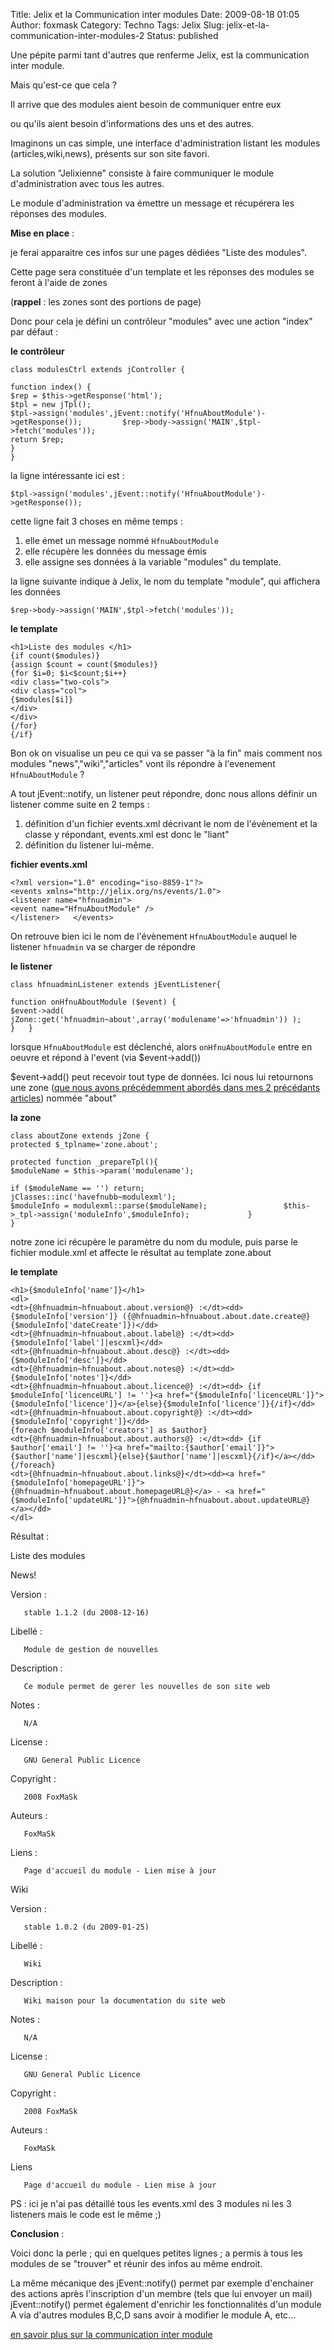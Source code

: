 Title: Jelix et la Communication inter modules
Date: 2009-08-18 01:05
Author: foxmask
Category: Techno
Tags: Jelix
Slug: jelix-et-la-communication-inter-modules-2
Status: published

Une pépite parmi tant d'autres que renferme Jelix, est la communication
inter module.

Mais qu'est-ce que cela ?

Il arrive que des modules aient besoin de communiquer entre eux  
  
ou qu'ils aient besoin d'informations des uns et des autres.

Imaginons un cas simple, une interface d'administration listant les
modules (articles,wiki,news), présents sur son site favori.

La solution "Jelixienne" consiste à faire communiquer le module
d'administration avec tous les autres.

Le module d'administration va émettre un message et récupérera les
réponses des modules.

**Mise en place** :  
  
je ferai apparaitre ces infos sur une pages dédiées "Liste des
modules".  
  
Cette page sera constituée d'un template et les réponses des modules se
feront à l'aide de zones  
  
(**rappel** : les zones sont des portions de page)

Donc pour cela je défini un contrôleur "modules" avec une action "index"
par défaut :

**le contrôleur**

``` {.php}
class modulesCtrl extends jController {
 
function index() {
$rep = $this->getResponse('html');
$tpl = new jTpl();
$tpl->assign('modules',jEvent::notify('HfnuAboutModule')->getResponse());         $rep->body->assign('MAIN',$tpl->fetch('modules'));
return $rep;
}
}
```

la ligne intéressante ici est :

``` {.php}
$tpl->assign('modules',jEvent::notify('HfnuAboutModule')->getResponse());
```

cette ligne fait 3 choses en même temps :

1.  elle émet un message nommé `HfnuAboutModule`
2.  elle récupère les données du message émis
3.  elle assigne ses données à la variable "modules" du template.

la ligne suivante indique à Jelix, le nom du template "module", qui
affichera les données

``` {.php}
$rep->body->assign('MAIN',$tpl->fetch('modules'));
```

**le template**

``` {.html}
<h1>Liste des modules </h1>
{if count($modules)}
{assign $count = count($modules)}
{for $i=0; $i<$count;$i++}
<div class="two-cols">
<div class="col">
{$modules[$i]}
</div>
</div>
{/for}
{/if}
```

Bon ok on visualise un peu ce qui va se passer "à la fin" mais comment
nos modules "news","wiki","articles" vont ils répondre à l'evenement
`HfnuAboutModule` ?

A tout jEvent::notify, un listener peut répondre, donc nous allons
définir un listener comme suite en 2 temps :

1.  définition d'un fichier events.xml décrivant le nom de l'évènement
    et la classe y répondant, events.xml est donc le "liant"
2.  définition du listener lui-même.

**fichier events.xml**

``` {.xml}
<?xml version="1.0" encoding="iso-8859-1"?>
<events xmlns="http://jelix.org/ns/events/1.0">
<listener name="hfnuadmin">
<event name="HfnuAboutModule" />
</listener>   </events>
```

On retrouve bien ici le nom de l'évènement `HfnuAboutModule` auquel le
listener `hfnuadmin` va se charger de répondre

**le listener**

``` {.php}
class hfnuadminListener extends jEventListener{
 
function onHfnuAboutModule ($event) {
$event->add( jZone::get('hfnuadmin~about',array('modulename'=>'hfnuadmin')) );
}   }
```

lorsque `HfnuAboutModule` est déclenché, alors `onHfnuAboutModule` entre
en oeuvre et répond à l'event (via \$event-\>add())

\$event-\>add() peut recevoir tout type de données. Ici nous lui
retournons une zone ([que nous avons précédemment abordés dans mes 2
précédants
articles](/post/2009/07/15/Cr%C3%A9ation-de-Modules-G%C3%A9n%C3%A9riques-%22Jelix%22-%28partie-2/2%29))
nommée "about"

**la zone**

``` {.php}
class aboutZone extends jZone {
protected $_tplname='zone.about';
 
protected function _prepareTpl(){
$moduleName = $this->param('modulename');
 
if ($moduleName == '') return;
jClasses::inc('havefnubb~modulexml');
$moduleInfo = modulexml::parse($moduleName);                 $this->_tpl->assign('moduleInfo',$moduleInfo);             }
}
```

notre zone ici récupère le paramètre du nom du module, puis parse le
fichier module.xml et affecte le résultat au template zone.about

**le template**

``` {.html}
<h1>{$moduleInfo['name']}</h1>
<dl>
<dt>{@hfnuadmin~hfnuabout.about.version@} :</dt><dd> {$moduleInfo['version']} ({@hfnuadmin~hfnuabout.about.date.create@} {$moduleInfo['dateCreate']})</dd>
<dt>{@hfnuadmin~hfnuabout.about.label@} :</dt><dd> {$moduleInfo['label']|escxml}</dd>
<dt>{@hfnuadmin~hfnuabout.about.desc@} :</dt><dd> {$moduleInfo['desc']}</dd>
<dt>{@hfnuadmin~hfnuabout.about.notes@} :</dt><dd> {$moduleInfo['notes']}</dd>
<dt>{@hfnuadmin~hfnuabout.about.licence@} :</dt><dd> {if $moduleInfo['licenceURL'] != ''}<a href="{$moduleInfo['licenceURL']}">{$moduleInfo['licence']}</a>{else}{$moduleInfo['licence']}{/if}</dd>
<dt>{@hfnuadmin~hfnuabout.about.copyright@} :</dt><dd> {$moduleInfo['copyright']}</dd>
{foreach $moduleInfo['creators'] as $author}
<dt>{@hfnuadmin~hfnuabout.about.authors@} :</dt><dd> {if $author['email'] != ''}<a href="mailto:{$author['email']}">{$author['name']|escxml}{else}{$author['name']|escxml}{/if}</a></dd>
{/foreach}
<dt>{@hfnuadmin~hfnuabout.about.links@}</dt><dd><a href="{$moduleInfo['homepageURL']}">{@hfnuadmin~hfnuabout.about.homepageURL@}</a> - <a href="{$moduleInfo['updateURL']}">{@hfnuadmin~hfnuabout.about.updateURL@}</a></dd>
</dl>
```

Résultat :

Liste des modules

News!

Version :

       stable 1.1.2 (du 2008-12-16)

Libellé :

       Module de gestion de nouvelles

Description :

       Ce module permet de gerer les nouvelles de son site web

Notes :

       N/A

License :

       GNU General Public Licence

Copyright :

       2008 FoxMaSk

Auteurs :

       FoxMaSk

Liens :

       Page d'accueil du module - Lien mise à jour

Wiki

Version :

       stable 1.0.2 (du 2009-01-25)

Libellé :

       Wiki

Description :

       Wiki maison pour la documentation du site web

Notes :

       N/A

License :

       GNU General Public Licence

Copyright :

       2008 FoxMaSk

Auteurs :

       FoxMaSk

Liens

       Page d'accueil du module - Lien mise à jour

PS : ici je n'ai pas détaillé tous les events.xml des 3 modules ni les 3
listeners mais le code est le même ;)

**Conclusion** :

Voici donc la perle ; qui en quelques petites lignes ; a permis à tous
les modules de se "trouver" et réunir des infos au même endroit.

La même mécanique des jEvent::notify() permet par exemple d'enchainer
des actions après l'inscription d'un membre (tels que lui envoyer un
mail)  
jEvent::notify() permet également d'enrichir les fonctionnalités d'un
module A via d'autres modules B,C,D sans avoir à modifier le module A,
etc...

[en savoir plus sur la communication inter
module](http://jelix.org/articles/fr/manuel-1.1/events)

